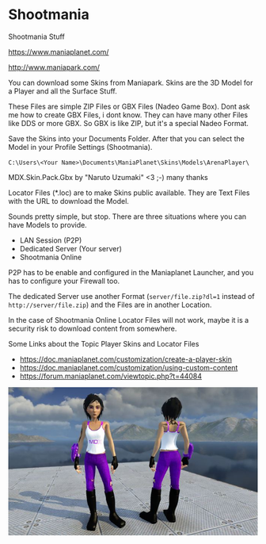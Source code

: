 # Shootmania
Shootmania Stuff

https://www.maniaplanet.com/

http://www.maniapark.com/

You can download some Skins from Maniapark. Skins are the 3D Model for a Player and all the Surface Stuff.

These Files are simple ZIP Files or GBX Files (Nadeo Game Box). Dont ask me how to create GBX Files, i dont know. They can have many other Files like DDS or more GBX. So GBX is like ZIP, but it's a special Nadeo Format.

Save the Skins into your Documents Folder. After that you can select the Model in your Profile Settings (Shootmania).

```
C:\Users\<Your Name>\Documents\ManiaPlanet\Skins\Models\ArenaPlayer\
```

MDX.Skin.Pack.Gbx by "Naruto Uzumaki" <3 ;-) many thanks

Locator Files (*.loc) are to make Skins public available. They are Text Files with the URL to download the Model.

Sounds pretty simple, but stop. There are three situations where you can have Models to provide.

* LAN Session (P2P)
* Dedicated Server (Your server)
* Shootmania Online

P2P has to be enable and configured in the Maniaplanet Launcher, and you has to configure your Firewall too.

The dedicated Server use another Format (`server/file.zip?dl=1` instead of `http://server/file.zip`) and the Files are in another Location.

In the case of Shootmania Online Locator Files will not work, maybe it is a security risk to download content from somewhere.

Some Links about the Topic Player Skins and Locator Files

* https://doc.maniaplanet.com/customization/create-a-player-skin
* https://doc.maniaplanet.com/customization/using-custom-content
* https://forum.maniaplanet.com/viewtopic.php?t=44084


![Screenshot](./Screenshots/screenshot_small.jpg)
